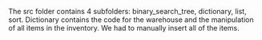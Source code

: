 The src folder contains 4 subfolders: binary_search_tree, dictionary, list, sort. Dictionary contains the code for the warehouse and the manipulation of all items in the inventory. We had to manually insert all of the items.
